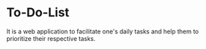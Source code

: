 # To-Do-List
It is a web application to facilitate one's daily tasks and help them to prioritize their respective tasks.
